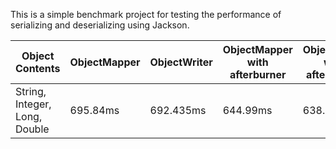 This is a simple benchmark project for testing the performance of serializing and deserializing using Jackson.

| Object Contents               | ObjectMapper | ObjectWriter | ObjectMapper with afterburner | ObjectWriter with afterburner |
| ----------------------------- | ------------ | ------------ | ----------------------------- | ----------------------------- |
| String, Integer, Long, Double | 695.84ms     | 692.435ms    | 644.99ms                      | 638.955                       |
